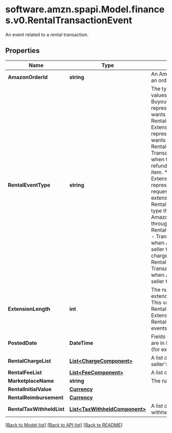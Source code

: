 # software.amzn.spapi.Model.finances.v0.RentalTransactionEvent
An event related to a rental transaction.

## Properties

Name | Type | Description | Notes
------------ | ------------- | ------------- | -------------
**AmazonOrderId** | **string** | An Amazon-defined identifier for an order. | [optional] 
**RentalEventType** | **string** | The type of rental event.  Possible values:  * RentalCustomerPayment-Buyout - Transaction type that represents when the customer wants to buy out a rented item.  * RentalCustomerPayment-Extension - Transaction type that represents when the customer wants to extend the rental period.  * RentalCustomerRefund-Buyout - Transaction type that represents when the customer requests a refund for the buyout of the rented item.  * RentalCustomerRefund-Extension - Transaction type that represents when the customer requests a refund over the extension on the rented item.  * RentalHandlingFee - Transaction type that represents the fee that Amazon charges sellers who rent through Amazon.  * RentalChargeFailureReimbursement - Transaction type that represents when Amazon sends money to the seller to compensate for a failed charge.  * RentalLostItemReimbursement - Transaction type that represents when Amazon sends money to the seller to compensate for a lost item. | [optional] 
**ExtensionLength** | **int** | The number of days that the buyer extended an already rented item. This value is only returned for RentalCustomerPayment-Extension and RentalCustomerRefund-Extension events. | [optional] 
**PostedDate** | **DateTime** | Fields with a schema type of date are in ISO 8601 date time format (for example GroupBeginDate). | [optional] 
**RentalChargeList** | [**List&lt;ChargeComponent&gt;**](ChargeComponent.md) | A list of charge information on the seller&#39;s account. | [optional] 
**RentalFeeList** | [**List&lt;FeeComponent&gt;**](FeeComponent.md) | A list of fee component information. | [optional] 
**MarketplaceName** | **string** | The name of the marketplace. | [optional] 
**RentalInitialValue** | [**Currency**](Currency.md) |  | [optional] 
**RentalReimbursement** | [**Currency**](Currency.md) |  | [optional] 
**RentalTaxWithheldList** | [**List&lt;TaxWithheldComponent&gt;**](TaxWithheldComponent.md) | A list of information about taxes withheld. | [optional] 

[[Back to Model list]](../README.md#documentation-for-models) [[Back to API list]](../README.md#documentation-for-api-endpoints) [[Back to README]](../README.md)

